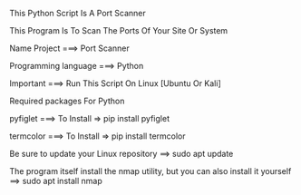 This Python Script Is A Port Scanner

This Program Is To Scan The Ports Of Your Site Or System 

Name Project ===> Port Scanner

Programming language ===> Python

Important ===> Run This Script On Linux [Ubuntu Or Kali]

Required packages For Python

pyfiglet  ===> To Install => pip install pyfiglet 

termcolor ===> To Install => pip install termcolor

Be sure to update your Linux repository ==> 
sudo apt update 

The program itself install the nmap utility, but you can also install it yourself  ==> 
sudo apt install nmap 

